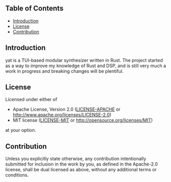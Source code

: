 ## Table of Contents

- [Introduction](#license)
- [License](#license)
- [Contribution](#license)

## Introduction

yat is a TUI-based modular synthesizer written in Rust. The project started as a
way to improve my knowledge of Rust and DSP, and is still very much a  work in
progress and breaking changes will be plentiful.

## License

Licensed under either of

 * Apache License, Version 2.0
   ([LICENSE-APACHE](LICENSE-APACHE) or http://www.apache.org/licenses/LICENSE-2.0)
 * MIT license
   ([LICENSE-MIT](LICENSE-MIT) or http://opensource.org/licenses/MIT)

at your option.

## Contribution

Unless you explicitly state otherwise, any contribution intentionally submitted
for inclusion in the work by you, as defined in the Apache-2.0 license, shall be
dual licensed as above, without any additional terms or conditions.

